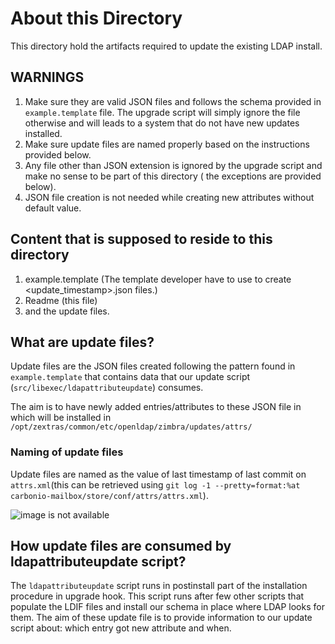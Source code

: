 # About this Directory

This directory hold the artifacts required to update the existing LDAP install.

## WARNINGS

1. Make sure they are valid JSON files and follows the schema provided in `example.template` file. The upgrade script
   will simply ignore the file otherwise and will leads to a system that do not have new updates installed.
2. Make sure update files are named properly based on the instructions provided below.
3. Any file other than JSON extension is ignored by the upgrade script and make no sense to be part of this directory (
   the exceptions are provided below).
4. JSON file creation is not needed while creating new attributes without default value.

## Content that is supposed to reside to this directory

1. example.template (The template developer have to use to create <update_timestamp>.json files.)
2. Readme (this file)
3. and the update files.

## What are update files?

Update files are the JSON files created following the pattern found in `example.template` that contains data that our
update script (`src/libexec/ldapattributeupdate`) consumes.

The aim is to have newly added entries/attributes to these JSON file in which will be installed
in `/opt/zextras/common/etc/openldap/zimbra/updates/attrs/`

### Naming of update files

Update files are named as the value of last timestamp of last commit on `attrs.xml`(this can be retrieved
using `git log -1 --pretty=format:%at carbonio-mailbox/store/conf/attrs/attrs.xml`).

![image is not available](blob:https://zextras.atlassian.net/bb2b58e7-bafd-43cb-a480-f9ba7c9c0e88#media-blob-url=true&id=7c8a9cbd-3aa8-43b5-b59c-9822f497eee0&collection=contentId-2394128424&contextId=2394128424&mimeType=image%2Fpng&name=schema_proto.png&size=46878&height=369&width=544&alt=)

## How update files are consumed by ldapattributeupdate script?

The `ldapattributeupdate` script runs in postinstall part of the installation procedure in upgrade hook.
This script runs after few other scripts that populate the LDIF files and install our schema in place where LDAP looks
for them. The aim of these update file is to provide information to our update script about: which entry got new
attribute and when.
